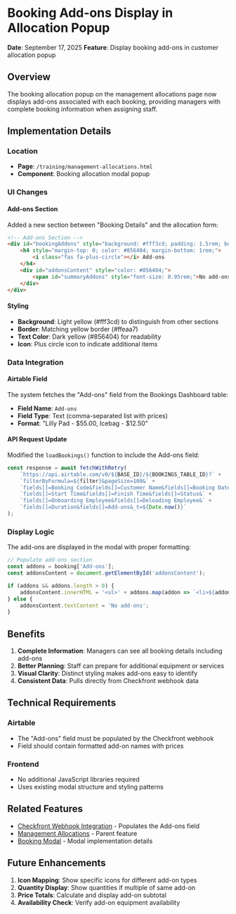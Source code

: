 # Booking Add-ons Display in Allocation Popup

**Date**: September 17, 2025
**Feature**: Display booking add-ons in customer allocation popup

## Overview

The booking allocation popup on the management allocations page now displays add-ons associated with each booking, providing managers with complete booking information when assigning staff.

## Implementation Details

### Location
- **Page**: `/training/management-allocations.html`
- **Component**: Booking allocation modal popup

### UI Changes

#### Add-ons Section
Added a new section between "Booking Details" and the allocation form:

```html
<!-- Add-ons Section -->
<div id="bookingAddons" style="background: #fff3cd; padding: 1.5rem; border-radius: 8px; margin-bottom: 1.5rem; border: 1px solid #ffeaa7;">
    <h4 style="margin-top: 0; color: #856404; margin-bottom: 1rem;">
        <i class="fas fa-plus-circle"></i> Add-ons
    </h4>
    <div id="addonsContent" style="color: #856404;">
        <span id="summaryAddons" style="font-size: 0.95rem;">No add-ons</span>
    </div>
</div>
```

#### Styling
- **Background**: Light yellow (#fff3cd) to distinguish from other sections
- **Border**: Matching yellow border (#ffeaa7)
- **Text Color**: Dark yellow (#856404) for readability
- **Icon**: Plus circle icon to indicate additional items

### Data Integration

#### Airtable Field
The system fetches the "Add-ons" field from the Bookings Dashboard table:
- **Field Name**: `Add-ons`
- **Field Type**: Text (comma-separated list with prices)
- **Format**: "Lilly Pad - $55.00, Icebag - $12.50"

#### API Request Update
Modified the `loadBookings()` function to include the Add-ons field:

```javascript
const response = await fetchWithRetry(
    `https://api.airtable.com/v0/${BASE_ID}/${BOOKINGS_TABLE_ID}?` +
    `filterByFormula=${filter}&pageSize=100&` +
    `fields[]=Booking Code&fields[]=Customer Name&fields[]=Booking Date&` +
    `fields[]=Start Time&fields[]=Finish Time&fields[]=Status&` +
    `fields[]=Onboarding Employee&fields[]=Deloading Employee&` +
    `fields[]=Duration&fields[]=Add-ons&_t=${Date.now()}`
);
```

### Display Logic

The add-ons are displayed in the modal with proper formatting:

```javascript
// Populate add-ons section
const addons = booking['Add-ons'];
const addonsContent = document.getElementById('addonsContent');

if (addons && addons.length > 0) {
    addonsContent.innerHTML = '<ul>' + addons.map(addon => `<li>${addon}</li>`).join('') + '</ul>';
} else {
    addonsContent.textContent = 'No add-ons';
}
```

## Benefits

1. **Complete Information**: Managers can see all booking details including add-ons
2. **Better Planning**: Staff can prepare for additional equipment or services
3. **Visual Clarity**: Distinct styling makes add-ons easy to identify
4. **Consistent Data**: Pulls directly from Checkfront webhook data

## Technical Requirements

### Airtable
- The "Add-ons" field must be populated by the Checkfront webhook
- Field should contain formatted add-on names with prices

### Frontend
- No additional JavaScript libraries required
- Uses existing modal structure and styling patterns

## Related Features

- [Checkfront Webhook Integration](../../03-integrations/checkfront/WEBHOOK_INTEGRATION.md) - Populates the Add-ons field
- [Management Allocations](../allocations/MANAGEMENT_ALLOCATIONS.md) - Parent feature
- [Booking Modal](./BOOKING_MODAL_STRUCTURE.md) - Modal implementation details

## Future Enhancements

1. **Icon Mapping**: Show specific icons for different add-on types
2. **Quantity Display**: Show quantities if multiple of same add-on
3. **Price Totals**: Calculate and display add-on subtotal
4. **Availability Check**: Verify add-on equipment availability

